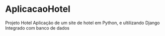 # AplicacaoHotel
Projeto Hotel
Aplicação de um site de hotel em Python, e ultilizando Django
Integrado com banco de dados
